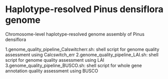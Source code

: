 # Haplotype-resolved Pinus densiflora genome
Chromosome-level haplotype-resolved genome assembly of Pinus densiflora

1.genome_quality_pipeline_Calswitcherr.sh: shell script for genome quality assessment using Calcswitch_err
2.genome_quality_pipeline_LAI.sh: shell script for genome quality assessment using LAI
3.genome_quality_pipeline_BUSCO.sh: shell script for whole gene annotation quality assessment using BUSCO

